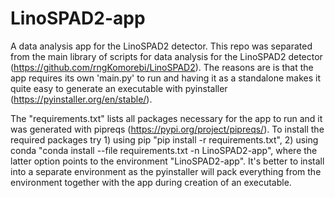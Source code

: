 # LinoSPAD2-app
A data analysis app for the LinoSPAD2 detector. This repo was separated from the main library
of scripts for data analysis for the LinoSPAD2 detector (https://github.com/rngKomorebi/LinoSPAD2).
The reasons are is that the app requires its own 'main.py' to run and having it as a standalone
makes it quite easy to generate an executable with pyinstaller (https://pyinstaller.org/en/stable/).

The "requirements.txt" lists all packages necessary for the app to run and it was generated
with pipreqs (https://pypi.org/project/pipreqs/). To install the required packages try 1) using pip
"pip install -r requirements.txt", 2) using conda "conda install --file requirements.txt -n LinoSPAD2-app",
where the latter option points to the environment "LinoSPAD2-app". It's better to install into a separate
environment as the pyinstaller will pack everything from the environment together with the app during creation
of an executable.